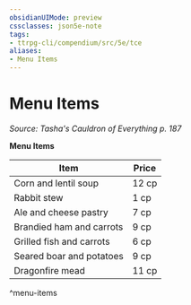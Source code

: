 ```yaml
---
obsidianUIMode: preview
cssclasses: json5e-note
tags:
- ttrpg-cli/compendium/src/5e/tce
aliases:
- Menu Items
---
```

# Menu Items
*Source: Tasha's Cauldron of Everything p. 187* 

**Menu Items**

| Item | Price |
|------|-------|
| Corn and lentil soup | 12 cp |
| Rabbit stew | 1 cp |
| Ale and cheese pastry | 7 cp |
| Brandied ham and carrots | 9 cp |
| Grilled fish and carrots | 6 cp |
| Seared boar and potatoes | 9 cp |
| Dragonfire mead | 11 cp |
^menu-items